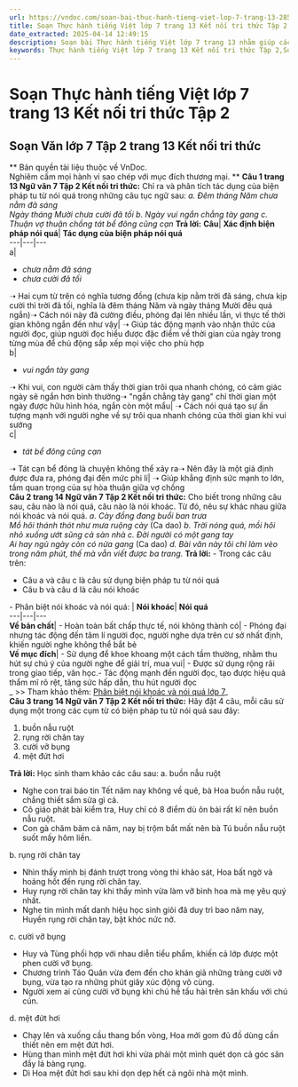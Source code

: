 ```yaml
---
url: https://vndoc.com/soan-bai-thuc-hanh-tieng-viet-lop-7-trang-13-285644
title: Soạn Thực hành tiếng Việt lớp 7 trang 13 Kết nối tri thức Tập 2 - VnDoc.com
date_extracted: 2025-04-14 12:49:15
description: Soạn bài Thực hành tiếng Việt lớp 7 trang 13 nhằm giúp các em HS đạt kết quả tốt trong quá trình làm bài tập và học tập môn Ngữ văn lớp 7 sách Kết nối tri thức.
keywords: Thực hành tiếng Việt lớp 7 trang 13 Kết nối tri thức Tập 2,Soạn bài Thực hành tiếng Việt lớp 7 trang 13,soạn bài Thực hành tiếng Việt trang 13 lớp 7,Soạn Thực hành tiếng Việt trang 13,soạn bài Thực hành tiếng Việt trang 13,soạn văn 7 Thực hành tiếng Việt trang 13,soạn Thực hành tiếng Việt trang 13 lớp 7,soạn Thực hành tiếng Việt lớp 7 trang 13,soạn văn Thực hành tiếng Việt lớp 7 trang 13,soạn văn 7,ngữ văn 7,văn 7,soan van 7,soạn văn lớp 7,ngữ văn lớp 7
---
```


# Soạn Thực hành tiếng Việt lớp 7 trang 13 Kết nối tri thức Tập 2
## **Soạn Văn lớp 7 Tập 2 trang 13 Kết nối tri thức**
** Bản quyền tài liệu thuộc về VnDoc.   
Nghiêm cấm mọi hành vi sao chép với mục đích thương mại. **
**Câu 1 trang 13 Ngữ văn 7 Tập 2 Kết nối tri thức:** Chỉ ra và phân tích tác dụng của biện pháp tu từ nói quá trong những câu tục ngữ sau:
_a. Đêm tháng Năm chưa nằm đã sáng_  
 _Ngày tháng Mười chưa cười đã tối_
 _b. Ngày vui ngắn chẳng tày gang_
 _c. Thuận vợ thuận chồng tát bể đông cũng cạn_
**Trả lời:**
**Câu**| **Xác định biện pháp nói quá**| **Tác dụng của biện pháp nói quá**  
---|---|---  
a| 
  *  _chưa nằm đã sáng_
  *  _chưa cười đã tối_

➝ Hai cụm từ trên có nghĩa tương đồng \(chưa kịp nằm trời đã sáng, chưa kịp cười thì trời đã tối, nghĩa là đêm tháng Năm và ngày tháng Mười đều quá ngắn\)➝ Cách nói này đã cường điều, phóng đại lên nhiều lần, vì thực tế thời gian không ngắn đến như vậy| ➝ Giúp tác động mạnh vào nhận thức của người đọc, giúp người đọc hiểu được đặc điểm về thời gian của ngày trong từng mùa để chủ động sắp xếp mọi việc cho phù hợp  
b| 
  *  _vui ngắn tày gang_

➝ Khi vui, con người cảm thấy thời gian trôi qua nhanh chóng, có cảm giác ngày sẽ ngắn hơn bình thường➝ "ngắn chẳng tày gang" chỉ thời gian một ngày được hữu hình hóa, ngắn còn một mẩu| ➝ Cách nói quá tạo sự ấn tượng mạnh với người nghe về sự trôi qua nhanh chóng của thời gian khi vui sướng  
c| 
  *  _tát bể đông cũng cạn_

➝ Tát cạn bể đông là chuyện không thể xảy ra➝ Nên đây là một giả định được đưa ra, phóng đại đến mức phi lí| ➝ Giúp khẳng định sức mạnh to lớn, tầm quan trọng của sự hòa thuận giữa vợ chồng  
**Câu 2 trang 14 Ngữ văn 7 Tập 2 Kết nối tri thức:** Cho biết trong những câu sau, câu nào là nói quá, câu nào là nói khoác. Từ đó, nêu sự khác nhau giữa nói khoác và nói quá.
_a. Cày đồng đang buổi ban trưa_  
 _Mồ hôi thánh thót như mưa ruộng cày_
\(Ca dao\)
_b. Trời nóng quá, mồi hôi nhỏ xuống ướt sũng cả sàn nhà_
 _c. Đời người có một gang tay_  
 _Ai hay ngủ ngày còn có nửa gang_
\(Ca dao\)
_d. Bài văn này tôi chỉ làm vèo trong năm phút, thế mà vẫn viết được ba trang._
**Trả lời:**
\- Trong các câu trên:
  * Câu a và câu c là câu sử dụng biện pháp tu từ nói quá
  * Câu b và câu d là câu nói khoác

\- Phân biệt nói khoác và nói quá:
| **Nói khoác**| **Nói quá**  
---|---|---  
**Về bản chất**|  \- Hoàn toàn bất chấp thực tế, nói không thành có| \- Phóng đại nhưng tác động đến tâm lí người đọc, người nghe dựa trên cư sở nhất định, khiến người nghe không thể bắt bẻ  
**Về mục đích**|  \- Sử dụng để khoe khoang một cách tầm thường, nhằm thu hút sự chú ý của người nghe để giải trí, mua vui| \- Được sử dụng rộng rãi trong giao tiếp, văn học.\- Tác động mạnh đến người đọc, tạo được hiệu quả thẩm mĩ rõ rệt, tăng sức hấp dẫn, thu hút người đọc  
 _ >> Tham khảo thêm: [Phân biệt nói khoác và nói quá lớp 7](<https://vndoc.com/phan-biet-noi-khoac-va-noi-qua-lop-7-286310>)_  
**Câu 3 trang 14 Ngữ văn 7 Tập 2 Kết nối tri thức:** Hãy đặt 4 câu, mỗi câu sử dụng một trong các cụm từ có biện pháp tu từ nói quá sau đây:
  1. buồn nẫu ruột
  2. rụng rời chân tay
  3. cười vỡ bụng
  4. mệt đứt hơi

**Trả lời:**
Học sinh tham khảo các câu sau:
a. buồn nẫu ruột
  * Nghe con trai báo tin Tết năm nay không về quê, bà Hoa buồn nẫu ruột, chẳng thiết sắm sửa gì cả.
  * Cô giáo phát bài kiểm tra, Huy chỉ có 8 điểm dù ôn bài rất kĩ nên buồn nẫu ruột.
  * Con gà chăm bãm cả năm, nay bị trộm bắt mất nên bà Tú buồn nẫu ruột suốt mấy hôm liền.

b. rụng rời chân tay
  * Nhìn thấy mình bị đánh trượt trong vòng thi khảo sát, Hoa bất ngờ và hoảng hốt đến rụng rời chân tay.
  * Huy rụng rời chân tay khi thấy mình vừa làm vỡ bình hoa mà mẹ yêu quý nhất.
  * Nghe tin mình mất danh hiệu học sinh giỏi đã duy trì bao năm nay, Huyền rụng rời chân tay, bật khóc nức nở.

c. cười vỡ bụng
  * Huy và Tùng phối hợp với nhau diễn tiểu phẩm, khiến cả lớp được một phen cười vỡ bụng.
  * Chương trình Táo Quân vừa đem đến cho khán giả những tràng cười vỡ bụng, vừa tạo ra những phút giây xúc động vô cùng.
  * Người xem ai cũng cười vỡ bụng khi chú hề tấu hài trên sân khấu với chú cún.

d. mệt đứt hơi
  * Chạy lên và xuống cầu thang bốn vòng, Hoa mới gom đủ đồ dùng cần thiết nên em mệt đứt hơi.
  * Hùng than mình mệt đứt hơi khi vừa phải một mình quét dọn cả góc sân đầy lá bàng rụng.
  * Dì Hoa mệt đứt hơi sau khi dọn dẹp hết cả ngôi nhà một mình.


